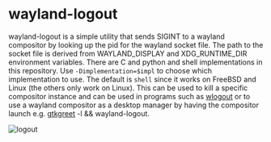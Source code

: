 # wayland-logout

wayland-logout is a simple utility that sends SIGINT to a wayland compositor by looking up the pid for the wayland socket file. The path to the socket file is derived from WAYLAND_DISPLAY and XDG_RUNTIME_DIR environment variables. There are C and python and shell implementations in this repository. Use `-Dimplementation=$impl` to choose which implementation to use. The default is `shell` since it works on FreeBSD and Linux (the others only work on Linux). This can be used to kill a specific compositor instance and can be used in programs such as [wlogout](https://github.com/ArtsyMacaw/wlogout) or to use a wayland compositor as a desktop manager by having the compositor launch e.g. [gtkgreet](https://git.sr.ht/~kennylevinsen/gtkgreet) -l && wayland-logout.

![logout](/wayland-logout.png)
